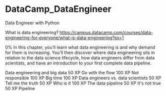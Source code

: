 # DataCamp_DataEngineer
Data Engineer with Python

What is data engineering?
https://campus.datacamp.com/courses/data-engineering-for-everyone/what-is-data-engineering?ex=1

0%
In this chapter, you’ll learn what data engineering is and why demand for them is increasing. You’ll then discover where data engineering sits in relation to the data science lifecycle, how data engineers differ from data scientists, and have an introduction to your first complete data pipeline.

Data engineering and big data
50 XP
Go with the flow
100 XP
Not responsible
100 XP
Big time
100 XP
Data engineers vs. data scientists
50 XP
Tell me the truth
50 XP
Who is it
100 XP
The data pipeline
50 XP
It's not true
50 XP
Pipeline
